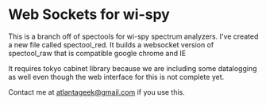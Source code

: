 Web Sockets for wi-spy
======================

This is a branch off of spectools for wi-spy spectrum analyzers.
I've created a new file called spectool_red. It builds a websocket version of 
spectool_raw that is compatible google chrome and IE

It requires tokyo cabinet library because we are including some datalogging as well even though 
the web interface for this is not complete yet.

Contact me at atlantageek@gmail.com if you use this.

